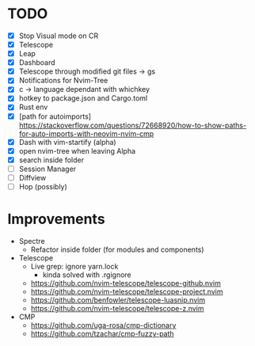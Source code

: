 # TODO
- [x] Stop Visual mode on CR
- [x] Telescope
- [x] Leap
- [x] Dashboard
- [x] Telescope through modified git files ->  <leader>gs
- [x] Notifications for Nvim-Tree
- [x] <leader>c -> language dependant with whichkey
- [x] hotkey to package.json and Cargo.toml
- [x] Rust env
- [x] [path for autoimports] https://stackoverflow.com/questions/72668920/how-to-show-paths-for-auto-imports-with-neovim-nvim-cmp
- [x] Dash with vim-startify (alpha)
- [x] open nvim-tree when leaving Alpha
- [x] search inside folder
- [ ] Session Manager
- [ ] Diffview
- [ ] Hop (possibly)

# Improvements
- Spectre
  - Refactor inside folder (for modules and components)
- Telescope
  - Live grep: ignore yarn.lock
    - kinda solved with .rgignore
  - https://github.com/nvim-telescope/telescope-github.nvim
  - https://github.com/nvim-telescope/telescope-project.nvim
  - https://github.com/benfowler/telescope-luasnip.nvim
  - https://github.com/nvim-telescope/telescope-z.nvim
- CMP
  - https://github.com/uga-rosa/cmp-dictionary
  - https://github.com/tzachar/cmp-fuzzy-path

